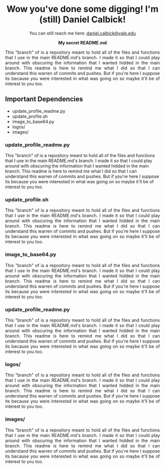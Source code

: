 <h1 align="center">Wow you've done some digging! I'm (still) Daniel Calbick!</h1>
<p align="center"> You can still reach me here: <a href="mailto:daniel.calbick@yale.edu">daniel.calbick@yale.edu</a></p>

<p align="center">  
    <strong>My secret README.md</strong>
</p>

<p style="text-align: justify;align: center">
This "branch" of is a repository meant to hold all of the files and functions that I use in the main README.md's branch. I made it so that I could play around with obscuring the information that I wanted hidded in the main branch. This readme is here to remind me what I did so that I can understand this warren of commits and pushes. But if you're here I suppose its because you were interested in what was going on so maybe it'll be of interest to you too. 
</p>

## Important Dependencies
<ul>
    <li>update_profile_readme.py</li>
    <li>update_profile.sh</li>
    <li>image_to_base64.py</li>
    <li>logos/</li>
    <li>images/</li>
</ul>

### update_profile_readme.py
<p style="align: center">
This "branch" of is a repository meant to hold all of the files and functions that I use in the main README.md's branch. I made it so that I could play around with obscuring the information that I wanted hidded in the main branch. This readme is here to remind me what I did so that I can understand this warren of commits and pushes. But if you're here I suppose its because you were interested in what was going on so maybe it'll be of interest to you too. 
</p>

### update_profile.sh
<p style="text-align: justify;">
This "branch" of is a repository meant to hold all of the files and functions that I use in the main README.md's branch. I made it so that I could play around with obscuring the information that I wanted hidded in the main branch. This readme is here to remind me what I did so that I can understand this warren of commits and pushes. But if you're here I suppose its because you were interested in what was going on so maybe it'll be of interest to you too. 
</p>

### image_to_base64.py
<p style="text-align: justify;">
This "branch" of is a repository meant to hold all of the files and functions that I use in the main README.md's branch. I made it so that I could play around with obscuring the information that I wanted hidded in the main branch. This readme is here to remind me what I did so that I can understand this warren of commits and pushes. But if you're here I suppose its because you were interested in what was going on so maybe it'll be of interest to you too. 
</p>

### update_profile_readme.py
<p style="text-align: justify;">
This "branch" of is a repository meant to hold all of the files and functions that I use in the main README.md's branch. I made it so that I could play around with obscuring the information that I wanted hidded in the main branch. This readme is here to remind me what I did so that I can understand this warren of commits and pushes. But if you're here I suppose its because you were interested in what was going on so maybe it'll be of interest to you too. 
</p>

### logos/
<p style="text-align: justify;">
This "branch" of is a repository meant to hold all of the files and functions that I use in the main README.md's branch. I made it so that I could play around with obscuring the information that I wanted hidded in the main branch. This readme is here to remind me what I did so that I can understand this warren of commits and pushes. But if you're here I suppose its because you were interested in what was going on so maybe it'll be of interest to you too. 
</p>

### images/
<p style="text-align: justify;">
This "branch" of is a repository meant to hold all of the files and functions that I use in the main README.md's branch. I made it so that I could play around with obscuring the information that I wanted hidded in the main branch. This readme is here to remind me what I did so that I can understand this warren of commits and pushes. But if you're here I suppose its because you were interested in what was going on so maybe it'll be of interest to you too. 
</p>












